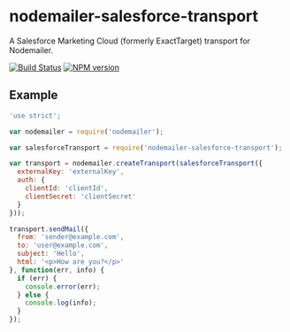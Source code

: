 # nodemailer-salesforce-transport

A Salesforce Marketing Cloud (formerly ExactTarget) transport for Nodemailer.

[![Build Status](https://travis-ci.org/Rebelmail/nodemailer-salesforce-transport.svg?branch=master)](https://travis-ci.org/Rebelmail/nodemailer-salesforce-transport)
[![NPM version](https://badge.fury.io/js/nodemailer-salesforce-transport.png)](http://badge.fury.io/js/nodemailer-salesforce-transport)

## Example

```javascript
'use strict';

var nodemailer = require('nodemailer');

var salesforceTransport = require('nodemailer-salesforce-transport');

var transport = nodemailer.createTransport(salesforceTransport({
  externalKey: 'externalKey',
  auth: {
    clientId: 'clientId',
    clientSecret: 'clientSecret'
  }
}));

transport.sendMail({
  from: 'sender@example.com',
  to: 'user@example.com',
  subject: 'Hello',
  html: '<p>How are you?</p>'
}, function(err, info) {
  if (err) {
    console.error(err);
  } else {
    console.log(info);
  }
});
```

